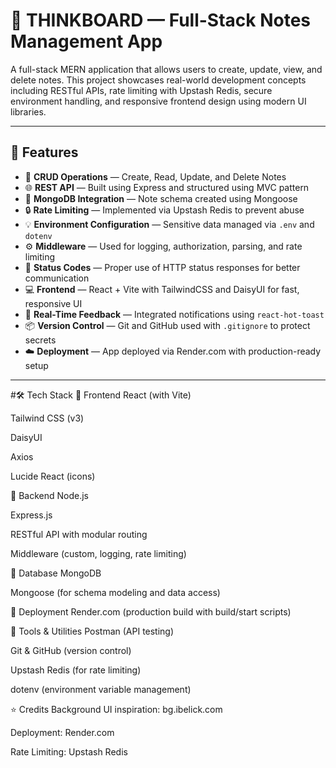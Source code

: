 # 🧠 THINKBOARD — Full-Stack Notes Management App

A full-stack MERN application that allows users to create, update, view, and delete notes. This project showcases real-world development concepts including RESTful APIs, rate limiting with Upstash Redis, secure environment handling, and responsive frontend design using modern UI libraries.

---

## 🚀 Features

- 🔧 **CRUD Operations** — Create, Read, Update, and Delete Notes
- 🌐 **REST API** — Built using Express and structured using MVC pattern
- 🧱 **MongoDB Integration** — Note schema created using Mongoose
- 🔒 **Rate Limiting** — Implemented via Upstash Redis to prevent abuse
- 💡 **Environment Configuration** — Sensitive data managed via `.env` and `dotenv`
- ⚙️ **Middleware** — Used for logging, authorization, parsing, and rate limiting
- 📄 **Status Codes** — Proper use of HTTP status responses for better communication
- 💻 **Frontend** — React + Vite with TailwindCSS and DaisyUI for fast, responsive UI
- 🔔 **Real-Time Feedback** — Integrated notifications using `react-hot-toast`
- 📦 **Version Control** — Git and GitHub used with `.gitignore` to protect secrets
- ☁️ **Deployment** — App deployed via Render.com with production-ready setup

---

#🛠️ Tech Stack
🔹 Frontend
React (with Vite)

Tailwind CSS (v3)

DaisyUI

Axios

Lucide React (icons)

🔹 Backend
Node.js

Express.js

RESTful API with modular routing

Middleware (custom, logging, rate limiting)

🔹 Database
MongoDB

Mongoose (for schema modeling and data access)

🔹 Deployment
Render.com (production build with build/start scripts)

🔹 Tools & Utilities
Postman (API testing)

Git & GitHub (version control)

Upstash Redis (for rate limiting)

dotenv (environment variable management)

⭐ Credits
Background UI inspiration: bg.ibelick.com

Deployment: Render.com

Rate Limiting: Upstash Redis
